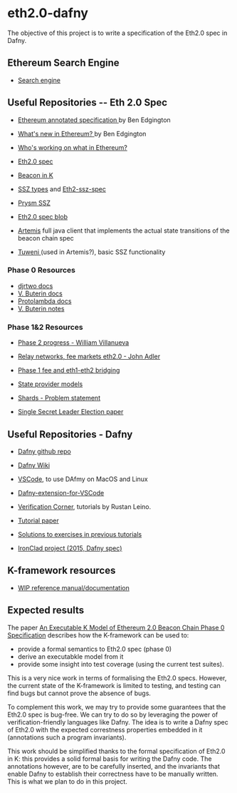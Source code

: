 
# eth2.0-dafny

The objective of this project is to write a specification of the Eth2.0 spec in Dafny.

## Ethereum Search Engine

* [Search engine](https://ethsear.ch/)

## Useful Repositories -- Eth 2.0 Spec

* [Ethereum annotated specification ](https://gitcoin.co/grants/551/the-ethereum-20-annotated-specification?tab=description) by Ben Edgington

* [What's new in Ethereum? ](https://notes.ethereum.org/@ChihChengLiang/Sk8Zs--CQ/https%3A%2F%2Fhackmd.io%2F%40benjaminion%2Fwnie2_200124?type=book) by Ben Edgington

* [Who's working on what in Ethereum?](https://ethresear.ch/t/whos-working-on-what/7159/2)

* [Eth2.0 spec](https://github.com/ethereum/eth2.0-specs)

* [Beacon in K](https://github.com/runtimeverification/beacon-chain-spec)

* [SSZ types](https://github.com/prysmaticlabs/go-ssz) and [Eth2-ssz-spec](https://github.com/ethereum/eth2.0-specs/blob/master/ssz/simple-serialize.md)

* [Prysm SSZ](https://docs.prylabs.network/docs/how-prysm-works/simple-serialize-ssz/)

* [Eth2.0 spec blob](https://github.com/ethereum/eth2.0-specs/blob/v0.10.0/README.md)

* [Artemis](https://github.com/PegaSysEng/artemis/) full java client that implements the actual state transitions of the beacon chain spec

* [Tuweni ](https://tuweni.apache.org) (used in Artemis?), basic SSZ functionality

### Phase 0 Resources

* [djrtwo docs](https://notes.ethereum.org/@djrtwo/Bkn3zpwxB?type=view)
* [V. Buterin docs](https://notes.ethereum.org/@vbuterin/HkiULaluS)
* [Protolambda docs](<https://github.com/protolambda/eth2-docs>)
* [V. Buterin notes](https://notes.ethereum.org/@vbuterin/rkhCgQteN)

### Phase 1&2 Resources

* [Phase 2 progress - William Villanueva](https://medium.com/@william.j.villanueva/ethereum-2-0-phase-2-progress-7673b57eabff)

* [Relay networks, fee markets eth2.0 - John Adler](https://medium.com/@adlerjohn/relay-networks-and-fee-markets-in-eth-2-0-878e576f980b)

* [Phase 1 fee and eth1-eth2 bridging](https://ethresear.ch/t/phase-1-fee-market-and-eth1-eth2-bridging/6775)

* [State provider models](https://ethresear.ch/t/state-provider-models-in-ethereum-2-0/6750)

* [Shards - Problem statement](https://ethresear.ch/t/moving-eth-between-shards-the-problem-statement/6597)

* [Single Secret Leader Election paper](https://eprint.iacr.org/2020/025.pdf)

## Useful Repositories - Dafny

* [Dafny github repo](https://github.com/dafny-lang/dafny)

* [Dafny Wiki](https://github.com/dafny-lang/dafny/wiki)

* [VSCode](https://code.visualstudio.com), to use DAfmy on MacOS and Linux

* [Dafny-extension-for-VSCode](https://marketplace.visualstudio.com/items?itemName=correctnessLab.dafny-vscode)

* [Verification Corner](https://www.youtube.com/channel/UCP2eLEql4tROYmIYm5mA27A), tutorials by Rustan Leino.

* [Tutorial paper](https://www.microsoft.com/en-us/research/wp-content/uploads/2016/12/krml220.pdf)

* [Solutions to exercises in previous tutorials](https://github.com/bor0/dafny-tutorial)

* [IronClad project (2015, Dafny spec)](https://github.com/Microsoft/Ironclad/tree/master/ironfleet)

## K-framework resources

* [WIP reference manual/documentation](https://github.com/kframework/k/blob/master/pending-documentation.md)

## Expected results

The paper [An Executable K Model of Ethereum 2.0 Beacon Chain Phase 0 Specification](https://github.com/runtimeverification/beacon-chain-spec/blob/master/report/bck-report.pdf) describes how the K-framework can be used to:

* provide a formal semantics to Eth2.0 spec (phase 0)
* derive an executabkle model from it
* provide some insight into test coverage (using the current test suites).

This is a very nice work in terms of formalising the Eth2.0 specs.
However, the current state of the K-framework is limited to testing, and testing can find bugs but cannot prove the absence of bugs.

To complement this work, we may try to provide some guarantees that the Eth2.0 spec is bug-free.
We can try to do so by leveraging the power of verification-friendly languages like Dafny.
The idea is to write a Dafny spec of Eth2.0 with the expected correstness properties embedded in it (annotations such a program invariants).

This work should be simplified thanks to the formal specification of Eth2.0 in K: this provides a solid formal basis for writing the Dafny code.
The annotations however, are to be carefully inserted, and the invariants that enable Dafny to establish their correctness have to be manually written. This is what we plan to do in this project.
